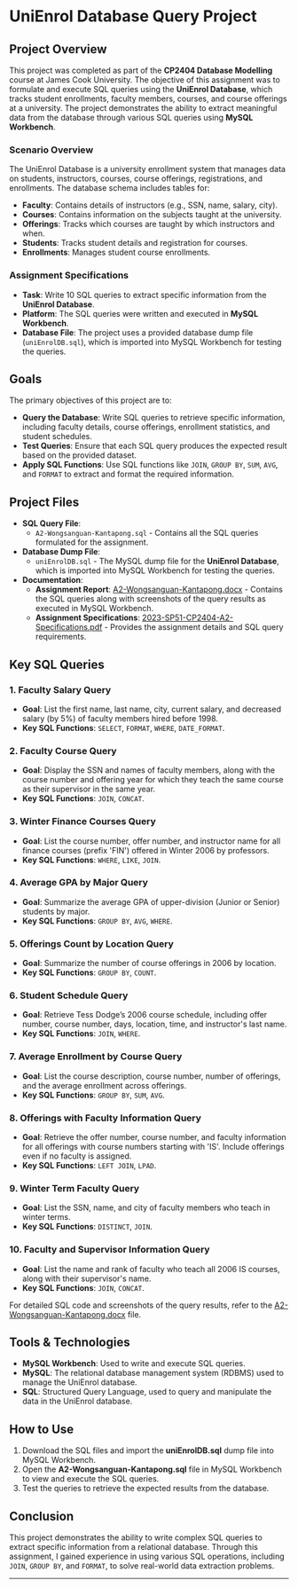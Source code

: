 # UniEnrol Database Query Project

## Project Overview
This project was completed as part of the **CP2404 Database Modelling** course at James Cook University. The objective of this assignment was to formulate and execute SQL queries using the **UniEnrol Database**, which tracks student enrollments, faculty members, courses, and course offerings at a university. The project demonstrates the ability to extract meaningful data from the database through various SQL queries using **MySQL Workbench**.

### Scenario Overview
The UniEnrol Database is a university enrollment system that manages data on students, instructors, courses, course offerings, registrations, and enrollments. The database schema includes tables for:
- **Faculty**: Contains details of instructors (e.g., SSN, name, salary, city).
- **Courses**: Contains information on the subjects taught at the university.
- **Offerings**: Tracks which courses are taught by which instructors and when.
- **Students**: Tracks student details and registration for courses.
- **Enrollments**: Manages student course enrollments.

### Assignment Specifications
- **Task**: Write 10 SQL queries to extract specific information from the **UniEnrol Database**.
- **Platform**: The SQL queries were written and executed in **MySQL Workbench**.
- **Database File**: The project uses a provided database dump file (`uniEnrolDB.sql`), which is imported into MySQL Workbench for testing the queries.

## Goals
The primary objectives of this project are to:
- **Query the Database**: Write SQL queries to retrieve specific information, including faculty details, course offerings, enrollment statistics, and student schedules.
- **Test Queries**: Ensure that each SQL query produces the expected result based on the provided dataset.
- **Apply SQL Functions**: Use SQL functions like `JOIN`, `GROUP BY`, `SUM`, `AVG`, and `FORMAT` to extract and format the required information.

## Project Files
- **SQL Query File**: 
  - `A2-Wongsanguan-Kantapong.sql` - Contains all the SQL queries formulated for the assignment.
- **Database Dump File**: 
  - `uniEnrolDB.sql` - The MySQL dump file for the **UniEnrol Database**, which is imported into MySQL Workbench for testing the queries.
- **Documentation**:
  - **Assignment Report**: [A2-Wongsanguan-Kantapong.docx](A2-Wongsanguan-Kantapong.docx) - Contains the SQL queries along with screenshots of the query results as executed in MySQL Workbench.
  - **Assignment Specifications**: [2023-SP51-CP2404-A2-Specifications.pdf](2023-SP51-CP2404-A2-Specifications.pdf) - Provides the assignment details and SQL query requirements.

## Key SQL Queries
### 1. **Faculty Salary Query**
- **Goal**: List the first name, last name, city, current salary, and decreased salary (by 5%) of faculty members hired before 1998.
- **Key SQL Functions**: `SELECT`, `FORMAT`, `WHERE`, `DATE_FORMAT`.

### 2. **Faculty Course Query**
- **Goal**: Display the SSN and names of faculty members, along with the course number and offering year for which they teach the same course as their supervisor in the same year.
- **Key SQL Functions**: `JOIN`, `CONCAT`.

### 3. **Winter Finance Courses Query**
- **Goal**: List the course number, offer number, and instructor name for all finance courses (prefix 'FIN') offered in Winter 2006 by professors.
- **Key SQL Functions**: `WHERE`, `LIKE`, `JOIN`.

### 4. **Average GPA by Major Query**
- **Goal**: Summarize the average GPA of upper-division (Junior or Senior) students by major.
- **Key SQL Functions**: `GROUP BY`, `AVG`, `WHERE`.

### 5. **Offerings Count by Location Query**
- **Goal**: Summarize the number of course offerings in 2006 by location.
- **Key SQL Functions**: `GROUP BY`, `COUNT`.

### 6. **Student Schedule Query**
- **Goal**: Retrieve Tess Dodge’s 2006 course schedule, including offer number, course number, days, location, time, and instructor's last name.
- **Key SQL Functions**: `JOIN`, `WHERE`.

### 7. **Average Enrollment by Course Query**
- **Goal**: List the course description, course number, number of offerings, and the average enrollment across offerings.
- **Key SQL Functions**: `GROUP BY`, `SUM`, `AVG`.

### 8. **Offerings with Faculty Information Query**
- **Goal**: Retrieve the offer number, course number, and faculty information for all offerings with course numbers starting with 'IS'. Include offerings even if no faculty is assigned.
- **Key SQL Functions**: `LEFT JOIN`, `LPAD`.

### 9. **Winter Term Faculty Query**
- **Goal**: List the SSN, name, and city of faculty members who teach in winter terms.
- **Key SQL Functions**: `DISTINCT`, `JOIN`.

### 10. **Faculty and Supervisor Information Query**
- **Goal**: List the name and rank of faculty who teach all 2006 IS courses, along with their supervisor's name.
- **Key SQL Functions**: `JOIN`, `CONCAT`.

For detailed SQL code and screenshots of the query results, refer to the [A2-Wongsanguan-Kantapong.docx](A2-Wongsanguan-Kantapong.docx) file.

## Tools & Technologies
- **MySQL Workbench**: Used to write and execute SQL queries.
- **MySQL**: The relational database management system (RDBMS) used to manage the UniEnrol database.
- **SQL**: Structured Query Language, used to query and manipulate the data in the UniEnrol database.

## How to Use
1. Download the SQL files and import the **uniEnrolDB.sql** dump file into MySQL Workbench.
2. Open the **A2-Wongsanguan-Kantapong.sql** file in MySQL Workbench to view and execute the SQL queries.
3. Test the queries to retrieve the expected results from the database.

## Conclusion
This project demonstrates the ability to write complex SQL queries to extract specific information from a relational database. Through this assignment, I gained experience in using various SQL operations, including `JOIN`, `GROUP BY`, and `FORMAT`, to solve real-world data extraction problems.

---